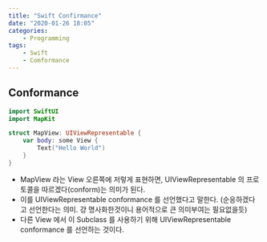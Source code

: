 ```yaml
---
title: "Swift Confirmance"
date: "2020-01-26 18:05"
categories:
    - Programming
tags:
    - Swift
    - Comformance
---
```


## Conformance
```swift
import SwiftUI
import MapKit

struct MapView: UIViewRepresentable {
    var body: some View {
        Text("Hello World")
    }
}
```
- MapView 라는 View 오른쪽에 저렇게 표현하면, UIViewRepresentable 의 프로토콜을 따르겠다(conform)는 의미가 된다.
- 이를 UIViewRepresentable conformance 를 선언했다고 말한다. (순응하겠다고 선언한다는 의미. 걍 명사화한것이니 용어적으로 큰 의미부여는 필요없을듯)
- 다른 View 에서 이 Subclass 를 사용하기 위해 UIViewRepresentable conformance 를 선언하는 것이다.
